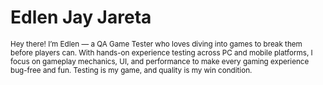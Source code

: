 <h1>Edlen Jay Jareta</h1>
<sub>Hey there! I’m Edlen — a QA Game Tester who loves diving into games to break them before players can. With hands-on experience testing across PC and mobile platforms, I focus on gameplay mechanics, UI, and performance to make every gaming experience bug-free and fun. Testing is my game, and quality is my win condition.</sub>
